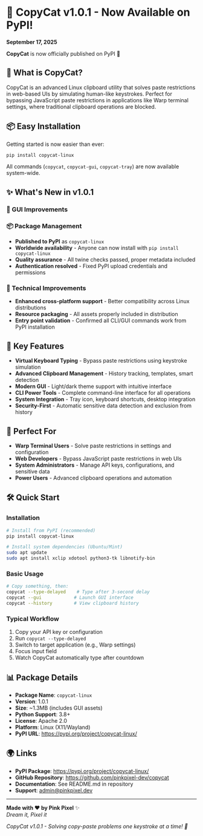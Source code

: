 # 🎉 CopyCat v1.0.1 - Now Available on PyPI!

**September 17, 2025**

**CopyCat** is now officially published on PyPI 🚀

## 🌟 What is CopyCat?

CopyCat is an advanced Linux clipboard utility that solves paste restrictions in web-based UIs by simulating human-like keystrokes. Perfect for bypassing JavaScript paste restrictions in applications like Warp terminal settings, where traditional clipboard operations are blocked.

## 📦 Easy Installation

Getting started is now easier than ever:

```bash
pip install copycat-linux
```

All commands (`copycat`, `copycat-gui`, `copycat-tray`) are now available system-wide.

## ✨ What's New in v1.0.1

### 🎨 GUI Improvements

### 📦 Package Management
- **Published to PyPI** as `copycat-linux`
- **Worldwide availability** - Anyone can now install with `pip install copycat-linux`
- **Quality assurance** - All twine checks passed, proper metadata included
- **Authentication resolved** - Fixed PyPI upload credentials and permissions

### 🔧 Technical Improvements
- **Enhanced cross-platform support** - Better compatibility across Linux distributions
- **Resource packaging** - All assets properly included in distribution
- **Entry point validation** - Confirmed all CLI/GUI commands work from PyPI installation

## 🚀 Key Features

- **Virtual Keyboard Typing** - Bypass paste restrictions using keystroke simulation
- **Advanced Clipboard Management** - History tracking, templates, smart detection
- **Modern GUI** - Light/dark theme support with intuitive interface
- **CLI Power Tools** - Complete command-line interface for all operations
- **System Integration** - Tray icon, keyboard shortcuts, desktop integration
- **Security-First** - Automatic sensitive data detection and exclusion from history

## 🎯 Perfect For

- **Warp Terminal Users** - Solve paste restrictions in settings and configuration
- **Web Developers** - Bypass JavaScript paste restrictions in web UIs
- **System Administrators** - Manage API keys, configurations, and sensitive data
- **Power Users** - Advanced clipboard operations and automation

## 🛠️ Quick Start

### Installation
```bash
# Install from PyPI (recommended)
pip install copycat-linux

# Install system dependencies (Ubuntu/Mint)
sudo apt update
sudo apt install xclip xdotool python3-tk libnotify-bin
```

### Basic Usage
```bash
# Copy something, then:
copycat --type-delayed    # Type after 3-second delay
copycat --gui            # Launch GUI interface
copycat --history        # View clipboard history
```

### Typical Workflow
1. Copy your API key or configuration
2. Run `copycat --type-delayed`
3. Switch to target application (e.g., Warp settings)
4. Focus input field
5. Watch CopyCat automatically type after countdown

## 📊 Package Details

- **Package Name**: `copycat-linux`
- **Version**: 1.0.1
- **Size**: ~1.3MB (includes GUI assets)
- **Python Support**: 3.8+
- **License**: Apache 2.0
- **Platform**: Linux (X11/Wayland)
- **PyPI URL**: https://pypi.org/project/copycat-linux/

## 🌍 Links

- **PyPI Package**: https://pypi.org/project/copycat-linux/
- **GitHub Repository**: https://github.com/pinkpixel-dev/copycat
- **Documentation**: See README.md in repository
- **Support**: admin@pinkpixel.dev

---

**Made with ❤️ by Pink Pixel** ✨  
*Dream it, Pixel it*

*CopyCat v1.0.1 - Solving copy-paste problems one keystroke at a time! 🐾*
